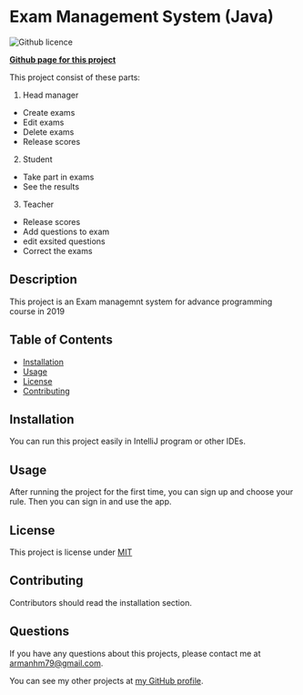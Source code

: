 # Exam Management System (Java)
  ![Github licence](http://img.shields.io/badge/license-MIT-blue.svg)
  
  
  [**Github page for this project**](https://armanhm.github.io/Exam-Management)
  
  
  This project consist of these parts:
  1. Head manager 
   - Create exams
   - Edit exams
   - Delete exams
   - Release scores
  
  2. Student
   - Take part in exams
   - See the results
  
  3. Teacher 
   - Release scores
   - Add questions to exam
   - edit exsited questions
   - Correct the exams 
  

  ## Description 
  This project is an Exam managemnt system for advance programming course in 2019


  ## Table of Contents
  * [Installation](#installation)
  * [Usage](#usage)
  * [License](#license)
  * [Contributing](#contributing)
  
  
  ## Installation 
  You can run this project easily in IntelliJ program or other IDEs.


  ## Usage 
  After running the project for the first time, you can sign up and choose your rule.
  Then you can sign in and use the app.
  
     

  ## License 
  This project is license under [MIT](https://github.com/armanhm/Exam-Management/blob/master/LICENSE)

  ## Contributing 
  Contributors should read the installation section. 


  ## Questions
  If you have any questions about this projects, please contact me at armanhm79@gmail.com.
  
  You can see my other projects at [my GitHub profile](https://github.com/armanh).
  
